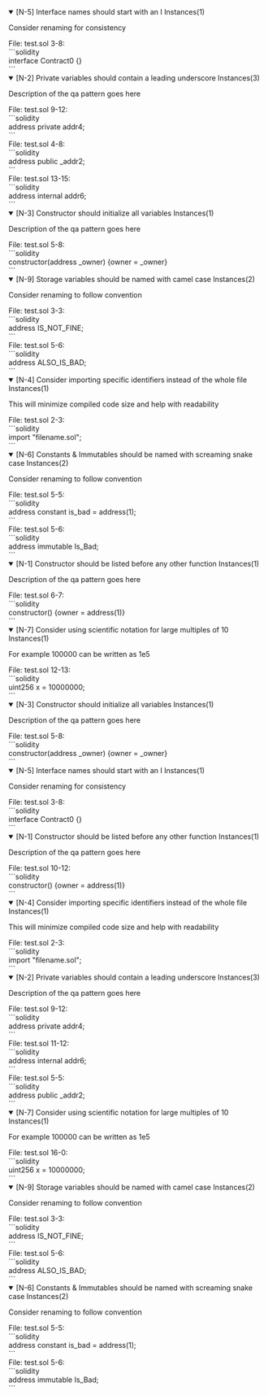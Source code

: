 
<details open>
                                <summary><a name=N-5>[N-5]</a> Interface names should start with an I Instances(1)</summary>
                                <p>Consider renaming for consistency</p>
                                File: test.sol 3-8: <br> ```solidity <br>interface Contract0 {} <br>``` <br></details>

<details open>
                                <summary><a name=N-2>[N-2]</a> Private variables should contain a leading underscore Instances(3)</summary>
                                <p>Description of the qa pattern goes here</p>
                                File: test.sol 9-12: <br> ```solidity <br>address private addr4; <br>``` <br>File: test.sol 4-8: <br> ```solidity <br>address public _addr2; <br>``` <br>File: test.sol 13-15: <br> ```solidity <br>address internal addr6; <br>``` <br></details>

<details open>
                                <summary><a name=N-3>[N-3]</a> Constructor should initialize all variables Instances(1)</summary>
                                <p>Description of the qa pattern goes here</p>
                                File: test.sol 5-8: <br> ```solidity <br>constructor(address _owner) {owner = _owner} <br>``` <br></details>

<details open>
                                <summary><a name=N-9>[N-9]</a> Storage variables should be named with camel case Instances(2)</summary>
                                <p>Consider renaming to follow convention</p>
                                File: test.sol 3-3: <br> ```solidity <br>address IS_NOT_FINE; <br>``` <br>File: test.sol 5-6: <br> ```solidity <br>address ALSO_IS_BAD; <br>``` <br></details>

<details open>
                                <summary><a name=N-4>[N-4]</a> Consider importing specific identifiers instead of the whole file Instances(1)</summary>
                                <p>This will minimize compiled code size and help with readability</p>
                                File: test.sol 2-3: <br> ```solidity <br>import "filename.sol"; <br>``` <br></details>

<details open>
                                <summary><a name=N-6>[N-6]</a> Constants & Immutables should be named with screaming snake case Instances(2)</summary>
                                <p>Consider renaming to follow convention</p>
                                File: test.sol 5-5: <br> ```solidity <br>address constant is_bad = address(1); <br>``` <br>File: test.sol 5-6: <br> ```solidity <br>address immutable Is_Bad; <br>``` <br></details>
<details open>
                                <summary><a name=N-1>[N-1]</a> Constructor should be listed before any other function Instances(1)</summary>
                                <p>Description of the qa pattern goes here</p>
                                File: test.sol 6-7: <br> ```solidity <br>constructor() {owner = address(1)} <br>``` <br></details>


<details open>
                                <summary><a name=N-7>[N-7]</a> Consider using scientific notation for large multiples of 10 Instances(1)</summary>
                                <p>For example 100000 can be written as 1e5</p>
                                File: test.sol 12-13: <br> ```solidity <br>uint256 x = 10000000; <br>``` <br></details>

<details open>
                                <summary><a name=N-3>[N-3]</a> Constructor should initialize all variables Instances(1)</summary>
                                <p>Description of the qa pattern goes here</p>
                                File: test.sol 5-8: <br> ```solidity <br>constructor(address _owner) {owner = _owner} <br>``` <br></details>
<details open>
                                <summary><a name=N-5>[N-5]</a> Interface names should start with an I Instances(1)</summary>
                                <p>Consider renaming for consistency</p>
                                File: test.sol 3-8: <br> ```solidity <br>interface Contract0 {} <br>``` <br></details>
<details open>
                                <summary><a name=N-1>[N-1]</a> Constructor should be listed before any other function Instances(1)</summary>
                                <p>Description of the qa pattern goes here</p>
                                File: test.sol 10-12: <br> ```solidity <br>constructor() {owner = address(1)} <br>``` <br></details>
<details open>
                                <summary><a name=N-4>[N-4]</a> Consider importing specific identifiers instead of the whole file Instances(1)</summary>
                                <p>This will minimize compiled code size and help with readability</p>
                                File: test.sol 2-3: <br> ```solidity <br>import "filename.sol"; <br>``` <br></details>

<details open>
                                <summary><a name=N-2>[N-2]</a> Private variables should contain a leading underscore Instances(3)</summary>
                                <p>Description of the qa pattern goes here</p>
                                File: test.sol 9-12: <br> ```solidity <br>address private addr4; <br>``` <br>File: test.sol 11-12: <br> ```solidity <br>address internal addr6; <br>``` <br>File: test.sol 5-5: <br> ```solidity <br>address public _addr2; <br>``` <br></details>




<details open>
                                <summary><a name=N-7>[N-7]</a> Consider using scientific notation for large multiples of 10 Instances(1)</summary>
                                <p>For example 100000 can be written as 1e5</p>
                                File: test.sol 16-0: <br> ```solidity <br>uint256 x = 10000000; <br>``` <br></details>

<details open>
                                <summary><a name=N-9>[N-9]</a> Storage variables should be named with camel case Instances(2)</summary>
                                <p>Consider renaming to follow convention</p>
                                File: test.sol 3-3: <br> ```solidity <br>address IS_NOT_FINE; <br>``` <br>File: test.sol 5-6: <br> ```solidity <br>address ALSO_IS_BAD; <br>``` <br></details>

<details open>
                                <summary><a name=N-6>[N-6]</a> Constants & Immutables should be named with screaming snake case Instances(2)</summary>
                                <p>Consider renaming to follow convention</p>
                                File: test.sol 5-5: <br> ```solidity <br>address constant is_bad = address(1); <br>``` <br>File: test.sol 5-6: <br> ```solidity <br>address immutable Is_Bad; <br>``` <br></details>

